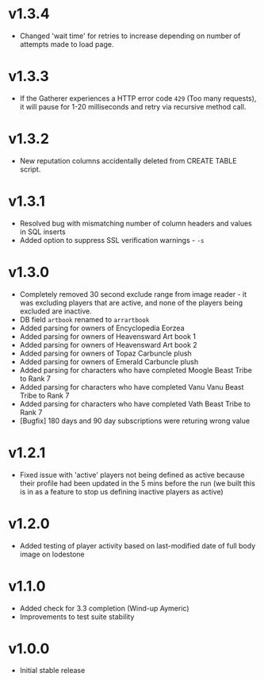 v1.3.4
======
* Changed 'wait time' for retries to increase depending on number of attempts made to load page.

v1.3.3
======
* If the Gatherer experiences a HTTP error code `429` (Too many requests), it will pause for 1-20 milliseconds and retry via  recursive method call.

v1.3.2
======
* New reputation columns accidentally deleted from CREATE TABLE script.

v1.3.1
======
* Resolved bug with mismatching number of column headers and values in SQL inserts
* Added option to suppress SSL verification warnings - `-s`

v1.3.0
======
* Completely removed 30 second exclude range from image reader - it was excluding players that are active, and none of the players being excluded are inactive.
* DB field `artbook` renamed to `arrartbook`
* Added parsing for owners of Encyclopedia Eorzea
* Added parsing for owners of Heavensward Art book 1
* Added parsing for owners of Heavensward Art book 2
* Added parsing for owners of Topaz Carbuncle plush
* Added parsing for owners of Emerald Carbuncle plush
* Added parsing for characters who have completed Moogle Beast Tribe to Rank 7
* Added parsing for characters who have completed Vanu Vanu Beast Tribe to Rank 7
* Added parsing for characters who have completed Vath Beast Tribe to Rank 7
* [Bugfix] 180 days and 90 day subscriptions were returing wrong value

v1.2.1
======
* Fixed issue with 'active' players not being defined as active because their profile had been updated in the 5 mins before the run (we built this is in as a feature to stop us defining inactive players as active)

v1.2.0
======
* Added testing of player activity based on last-modified date of full body image on lodestone

v1.1.0
=======
* Added check for 3.3 completion (Wind-up Aymeric)
* Improvements to test suite stability

v1.0.0
=======
* Initial stable release

